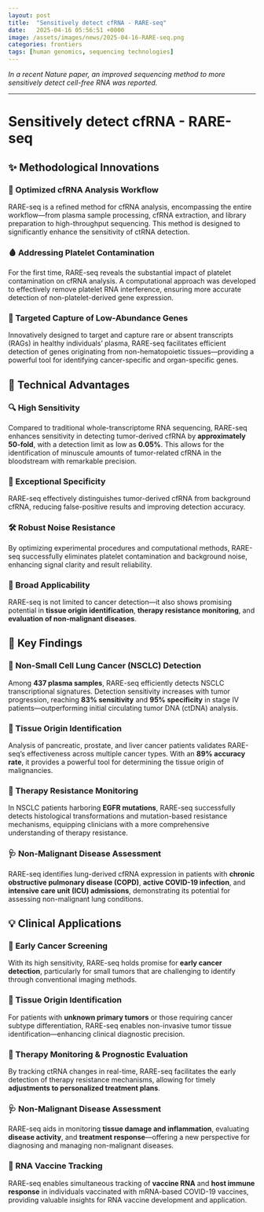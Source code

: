```yaml
---
layout: post
title:  "Sensitively detect cfRNA - RARE-seq"
date:   2025-04-16 05:56:51 +0000
image: /assets/images/news/2025-04-16-RARE-seq.png
categories: frontiers
tags: [human genomics, sequencing technologies]
---
```

*In a recent Nature paper, an improved sequencing method to more sensitively detect cell-free RNA was reported.*

---

# Sensitively detect cfRNA - RARE-seq

## ✨ Methodological Innovations

### 🔬 Optimized cfRNA Analysis Workflow  
RARE-seq is a refined method for cfRNA analysis, encompassing the entire workflow—from plasma sample processing, cfRNA extraction, and library preparation to high-throughput sequencing. This method is designed to significantly enhance the sensitivity of ctRNA detection.  

### 🩸 Addressing Platelet Contamination  
For the first time, RARE-seq reveals the substantial impact of platelet contamination on cfRNA analysis. A computational approach was developed to effectively remove platelet RNA interference, ensuring more accurate detection of non-platelet-derived gene expression.  

### 🎯 Targeted Capture of Low-Abundance Genes  
Innovatively designed to target and capture rare or absent transcripts (RAGs) in healthy individuals’ plasma, RARE-seq facilitates efficient detection of genes originating from non-hematopoietic tissues—providing a powerful tool for identifying cancer-specific and organ-specific genes.  

## 🚀 Technical Advantages

### 🔍 High Sensitivity  
Compared to traditional whole-transcriptome RNA sequencing, RARE-seq enhances sensitivity in detecting tumor-derived cfRNA by **approximately 50-fold**, with a detection limit as low as **0.05%**. This allows for the identification of minuscule amounts of tumor-related cfRNA in the bloodstream with remarkable precision.  

### 🎯 Exceptional Specificity  
RARE-seq effectively distinguishes tumor-derived cfRNA from background cfRNA, reducing false-positive results and improving detection accuracy.  

### 🛠 Robust Noise Resistance  
By optimizing experimental procedures and computational methods, RARE-seq successfully eliminates platelet contamination and background noise, enhancing signal clarity and result reliability.  

### 🔬 Broad Applicability  
RARE-seq is not limited to cancer detection—it also shows promising potential in **tissue origin identification**, **therapy resistance monitoring**, and **evaluation of non-malignant diseases**.  

## 🔑 Key Findings

### 🧪 Non-Small Cell Lung Cancer (NSCLC) Detection  
Among **437 plasma samples**, RARE-seq efficiently detects NSCLC transcriptional signatures. Detection sensitivity increases with tumor progression, reaching **83% sensitivity** and **95% specificity** in stage IV patients—outperforming initial circulating tumor DNA (ctDNA) analysis.  

### 📌 Tissue Origin Identification  
Analysis of pancreatic, prostate, and liver cancer patients validates RARE-seq’s effectiveness across multiple cancer types. With an **89% accuracy rate**, it provides a powerful tool for determining the tissue origin of malignancies.  

### 🔬 Therapy Resistance Monitoring  
In NSCLC patients harboring **EGFR mutations**, RARE-seq successfully detects histological transformations and mutation-based resistance mechanisms, equipping clinicians with a more comprehensive understanding of therapy resistance.  

### 🩺 Non-Malignant Disease Assessment  
RARE-seq identifies lung-derived cfRNA expression in patients with **chronic obstructive pulmonary disease (COPD)**, **active COVID-19 infection**, and **intensive care unit (ICU) admissions**, demonstrating its potential for assessing non-malignant lung conditions.  

## 💡 Clinical Applications

### 🔎 Early Cancer Screening  
With its high sensitivity, RARE-seq holds promise for **early cancer detection**, particularly for small tumors that are challenging to identify through conventional imaging methods.  

### 🏥 Tissue Origin Identification  
For patients with **unknown primary tumors** or those requiring cancer subtype differentiation, RARE-seq enables non-invasive tumor tissue identification—enhancing clinical diagnostic precision.  

### 💊 Therapy Monitoring & Prognostic Evaluation  
By tracking ctRNA changes in real-time, RARE-seq facilitates the early detection of therapy resistance mechanisms, allowing for timely **adjustments to personalized treatment plans**.  

### 🩺 Non-Malignant Disease Assessment  
RARE-seq aids in monitoring **tissue damage and inflammation**, evaluating **disease activity**, and **treatment response**—offering a new perspective for diagnosing and managing non-malignant diseases.  

### 🦠 RNA Vaccine Tracking  
RARE-seq enables simultaneous tracking of **vaccine RNA** and **host immune response** in individuals vaccinated with mRNA-based COVID-19 vaccines, providing valuable insights for RNA vaccine development and application.  

